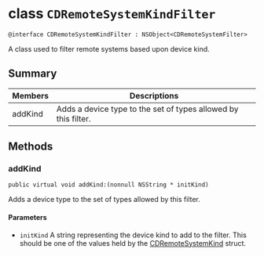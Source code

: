 # class `CDRemoteSystemKindFilter` 

```
@interface CDRemoteSystemKindFilter : NSObject<CDRemoteSystemFilter>
```  

A class used to filter remote systems based upon device kind.

## Summary

 Members                        | Descriptions                                
--------------------------------|---------------------------------------------
addKind | Adds a device type to the set of types allowed by this filter.

## Methods

### addKind
`public virtual void addKind:(nonnull NSString * initKind)`

Adds a device type to the set of types allowed by this filter.

#### Parameters
* `initKind` A string representing the device kind to add to the filter. This should be one of the values held by the [CDRemoteSystemKind](CDRemoteSystemKind.md) struct.
